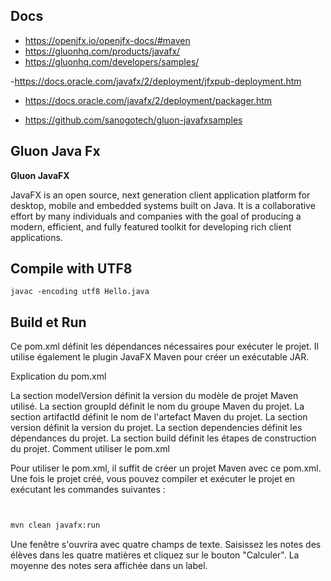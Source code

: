 
## Docs

- https://openjfx.io/openjfx-docs/#maven
- https://gluonhq.com/products/javafx/
- https://gluonhq.com/developers/samples/

-https://docs.oracle.com/javafx/2/deployment/jfxpub-deployment.htm
- https://docs.oracle.com/javafx/2/deployment/packager.htm

- https://github.com/sanogotech/gluon-javafxsamples

## Gluon Java Fx

**Gluon JavaFX**

JavaFX is an open source, next generation client application platform for desktop, mobile and embedded systems built on Java. It is a collaborative effort by many individuals and companies with the goal of producing a modern, efficient, and fully featured toolkit for developing rich client applications.

## Compile with UTF8
```
javac -encoding utf8 Hello.java
```
  
## Build et Run

Ce pom.xml définit les dépendances nécessaires pour exécuter le projet. Il utilise également le plugin JavaFX Maven pour créer un exécutable JAR.

Explication du pom.xml

La section modelVersion définit la version du modèle de projet Maven utilisé.
La section groupId définit le nom du groupe Maven du projet.
La section artifactId définit le nom de l'artefact Maven du projet.
La section version définit la version du projet.
La section dependencies définit les dépendances du projet.
La section build définit les étapes de construction du projet.
Comment utiliser le pom.xml

Pour utiliser le pom.xml, il suffit de créer un projet Maven avec ce pom.xml. Une fois le projet créé, vous pouvez compiler et exécuter le projet en exécutant les commandes suivantes :

```bash


mvn clean javafx:run
```

Une fenêtre s'ouvrira avec quatre champs de texte. Saisissez les notes des élèves dans les quatre matières et cliquez sur le bouton "Calculer". La moyenne des notes sera affichée dans un label.
